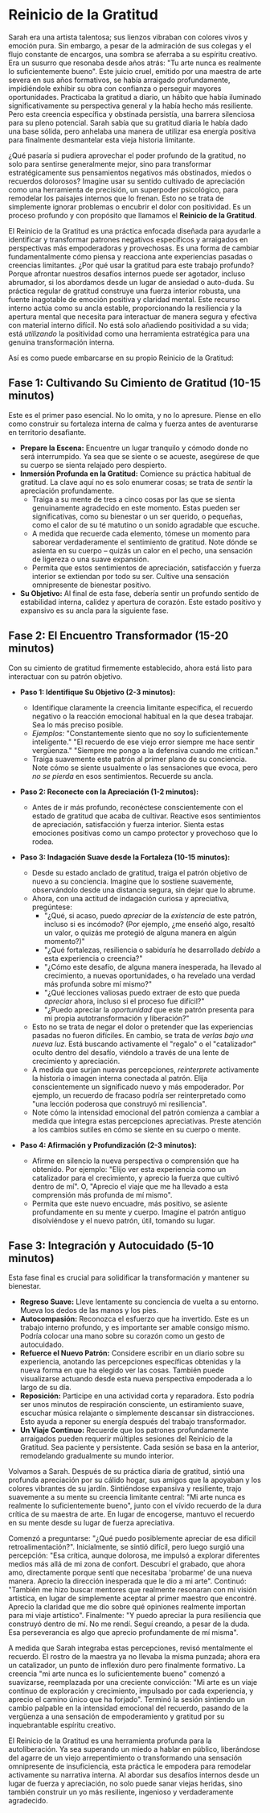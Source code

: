 # Reinicio de la Gratitud

Sarah era una artista talentosa; sus lienzos vibraban con colores vivos y emoción pura. Sin embargo, a pesar de la admiración de sus colegas y el flujo constante de encargos, una sombra se aferraba a su espíritu creativo. Era un susurro que resonaba desde años atrás: "Tu arte nunca es realmente lo suficientemente bueno". Este juicio cruel, emitido por una maestra de arte severa en sus años formativos, se había arraigado profundamente, impidiéndole exhibir su obra con confianza o perseguir mayores oportunidades. Practicaba la gratitud a diario, un hábito que había iluminado significativamente su perspectiva general y la había hecho más resiliente. Pero esta creencia específica y obstinada persistía, una barrera silenciosa para su pleno potencial. Sarah sabía que su gratitud diaria le había dado una base sólida, pero anhelaba una manera de utilizar esa energía positiva para finalmente desmantelar esta vieja historia limitante.

¿Qué pasaría si pudiera aprovechar el poder profundo de la gratitud, no solo para sentirse generalmente mejor, sino para transformar estratégicamente sus pensamientos negativos más obstinados, miedos o recuerdos dolorosos? Imagine usar su sentido cultivado de apreciación como una herramienta de precisión, un superpoder psicológico, para remodelar los paisajes internos que lo frenan. Esto no se trata de simplemente ignorar problemas o encubrir el dolor con positividad. Es un proceso profundo y con propósito que llamamos el **Reinicio de la Gratitud**.

El Reinicio de la Gratitud es una práctica enfocada diseñada para ayudarle a identificar y transformar patrones negativos específicos y arraigados en perspectivas más empoderadoras y provechosas. Es una forma de cambiar fundamentalmente cómo piensa y reacciona ante experiencias pasadas o creencias limitantes. ¿Por qué usar la gratitud para este trabajo profundo? Porque afrontar nuestros desafíos internos puede ser agotador, incluso abrumador, si los abordamos desde un lugar de ansiedad o auto-duda. Su práctica regular de gratitud construye una fuerza interior robusta, una fuente inagotable de emoción positiva y claridad mental. Este recurso interno actúa como su ancla estable, proporcionando la resiliencia y la apertura mental que necesita para interactuar de manera segura y efectiva con material interno difícil. No está solo añadiendo positividad a su vida; está *utilizando* la positividad como una herramienta estratégica para una genuina transformación interna.

Así es como puede embarcarse en su propio Reinicio de la Gratitud:

## **Fase 1: Cultivando Su Cimiento de Gratitud (10-15 minutos)**

Este es el primer paso esencial. No lo omita, y no lo apresure. Piense en ello como construir su fortaleza interna de calma y fuerza antes de aventurarse en territorio desafiante.

*   **Prepare la Escena:** Encuentre un lugar tranquilo y cómodo donde no será interrumpido. Ya sea que se siente o se acueste, asegúrese de que su cuerpo se sienta relajado pero despierto.
*   **Inmersión Profunda en la Gratitud:** Comience su práctica habitual de gratitud. La clave aquí no es solo enumerar cosas; se trata de *sentir* la apreciación profundamente.
    *   Traiga a su mente de tres a cinco cosas por las que se sienta genuinamente agradecido en este momento. Estas pueden ser significativas, como su bienestar o un ser querido, o pequeñas, como el calor de su té matutino o un sonido agradable que escuche.
    *   A medida que recuerde cada elemento, tómese un momento para saborear verdaderamente el sentimiento de gratitud. Note dónde se asienta en su cuerpo – quizás un calor en el pecho, una sensación de ligereza o una suave expansión.
    *   Permita que estos sentimientos de apreciación, satisfacción y fuerza interior se extiendan por todo su ser. Cultive una sensación omnipresente de bienestar positivo.
*   **Su Objetivo:** Al final de esta fase, debería sentir un profundo sentido de estabilidad interna, calidez y apertura de corazón. Este estado positivo y expansivo es su ancla para la siguiente fase.

## **Fase 2: El Encuentro Transformador (15-20 minutos)**

Con su cimiento de gratitud firmemente establecido, ahora está listo para interactuar con su patrón objetivo.

*   **Paso 1: Identifique Su Objetivo (2-3 minutos):**
    *   Identifique claramente la creencia limitante específica, el recuerdo negativo o la reacción emocional habitual en la que desea trabajar. Sea lo más preciso posible.
    *   *Ejemplos:* "Constantemente siento que no soy lo suficientemente inteligente." "El recuerdo de ese viejo error siempre me hace sentir vergüenza." "Siempre me pongo a la defensiva cuando me critican."
    *   Traiga suavemente este patrón al primer plano de su conciencia. Note cómo se siente usualmente o las sensaciones que evoca, pero *no se pierda* en esos sentimientos. Recuerde su ancla.

*   **Paso 2: Reconecte con la Apreciación (1-2 minutos):**
    *   Antes de ir más profundo, reconéctese conscientemente con el estado de gratitud que acaba de cultivar. Reactive esos sentimientos de apreciación, satisfacción y fuerza interior. Sienta estas emociones positivas como un campo protector y provechoso que lo rodea.

*   **Paso 3: Indagación Suave desde la Fortaleza (10-15 minutos):**
    *   Desde su estado anclado de gratitud, traiga el patrón objetivo de nuevo a su conciencia. Imagine que lo sostiene suavemente, observándolo desde una distancia segura, sin dejar que lo abrume.
    *   Ahora, con una actitud de indagación curiosa y apreciativa, pregúntese:
        *   "¿Qué, si acaso, puedo *apreciar* de la *existencia* de este patrón, incluso si es incómodo? (Por ejemplo, ¿me enseñó algo, resaltó un valor, o quizás me protegió de alguna manera en algún momento?)"
        *   "¿Qué fortalezas, resiliencia o sabiduría he desarrollado *debido* a esta experiencia o creencia?"
        *   "¿Cómo este desafío, de alguna manera inesperada, ha llevado al crecimiento, a nuevas oportunidades, o ha revelado una verdad más profunda sobre mí mismo?"
        *   "¿Qué lecciones valiosas puedo extraer de esto que pueda *apreciar* ahora, incluso si el proceso fue difícil?"
        *   "¿Puedo apreciar la *oportunidad* que este patrón presenta para mi propia autotransformación y liberación?"
    *   Esto no se trata de negar el dolor o pretender que las experiencias pasadas no fueron difíciles. En cambio, se trata de *verlas bajo una nueva luz*. Está buscando activamente el "regalo" o el "catalizador" oculto dentro del desafío, viéndolo a través de una lente de crecimiento y apreciación.
    *   A medida que surjan nuevas percepciones, *reinterprete* activamente la historia o imagen interna conectada al patrón. Elija conscientemente un significado nuevo y más empoderador. Por ejemplo, un recuerdo de fracaso podría ser reinterpretado como "una lección poderosa que construyó mi resiliencia".
    *   Note cómo la intensidad emocional del patrón comienza a cambiar a medida que integra estas percepciones apreciativas. Preste atención a los cambios sutiles en cómo se siente en su cuerpo o mente.

*   **Paso 4: Afirmación y Profundización (2-3 minutos):**
    *   Afirme en silencio la nueva perspectiva o comprensión que ha obtenido. Por ejemplo: "Elijo ver esta experiencia como un catalizador para el crecimiento, y aprecio la fuerza que cultivó dentro de mí". O, "Aprecio el viaje que me ha llevado a esta comprensión más profunda de mí mismo".
    *   Permita que este nuevo encuadre, más positivo, se asiente profundamente en su mente y cuerpo. Imagine el patrón antiguo disolviéndose y el nuevo patrón, útil, tomando su lugar.

## **Fase 3: Integración y Autocuidado (5-10 minutos)**

Esta fase final es crucial para solidificar la transformación y mantener su bienestar.

*   **Regreso Suave:** Lleve lentamente su conciencia de vuelta a su entorno. Mueva los dedos de las manos y los pies.
*   **Autocompasión:** Reconozca el esfuerzo que ha invertido. Este es un trabajo interno profundo, y es importante ser amable consigo mismo. Podría colocar una mano sobre su corazón como un gesto de autocuidado.
*   **Refuerce el Nuevo Patrón:** Considere escribir en un diario sobre su experiencia, anotando las percepciones específicas obtenidas y la nueva forma en que ha elegido ver las cosas. También puede visualizarse actuando desde esta nueva perspectiva empoderada a lo largo de su día.
*   **Reposición:** Participe en una actividad corta y reparadora. Esto podría ser unos minutos de respiración consciente, un estiramiento suave, escuchar música relajante o simplemente descansar sin distracciones. Esto ayuda a reponer su energía después del trabajo transformador.
*   **Un Viaje Continuo:** Recuerde que los patrones profundamente arraigados pueden requerir múltiples sesiones del Reinicio de la Gratitud. Sea paciente y persistente. Cada sesión se basa en la anterior, remodelando gradualmente su mundo interior.

Volvamos a Sarah. Después de su práctica diaria de gratitud, sintió una profunda apreciación por su cálido hogar, sus amigos que la apoyaban y los colores vibrantes de su jardín. Sintiéndose expansiva y resiliente, trajo suavemente a su mente su creencia limitante central: "Mi arte nunca es realmente lo suficientemente bueno", junto con el vívido recuerdo de la dura crítica de su maestra de arte. En lugar de encogerse, mantuvo el recuerdo en su mente desde su lugar de fuerza apreciativa.

Comenzó a preguntarse: "¿Qué puedo posiblemente apreciar de esa difícil retroalimentación?". Inicialmente, se sintió difícil, pero luego surgió una percepción: "Esa crítica, aunque dolorosa, me impulsó a explorar diferentes medios más allá de mi zona de confort. Descubrí el grabado, que ahora amo, directamente porque sentí que necesitaba 'probarme' de una nueva manera. Aprecio la dirección inesperada que le dio a mi arte". Continuó: "También me hizo buscar mentores que realmente resonaran con mi visión artística, en lugar de simplemente aceptar al primer maestro que encontré. Aprecio la claridad que me dio sobre qué opiniones realmente importan para mi viaje artístico". Finalmente: "Y puedo apreciar la pura resiliencia que construyó dentro de mí. No me rendí. Seguí creando, a pesar de la duda. Esa perseverancia es algo que aprecio profundamente de mí misma".

A medida que Sarah integraba estas percepciones, revisó mentalmente el recuerdo. El rostro de la maestra ya no llevaba la misma punzada; ahora era un catalizador, un punto de inflexión duro pero finalmente formativo. La creencia "mi arte nunca es lo suficientemente bueno" comenzó a suavizarse, reemplazada por una creciente convicción: "Mi arte es un viaje continuo de exploración y crecimiento, impulsado por cada experiencia, y aprecio el camino único que ha forjado". Terminó la sesión sintiendo un cambio palpable en la intensidad emocional del recuerdo, pasando de la vergüenza a una sensación de empoderamiento y gratitud por su inquebrantable espíritu creativo.

El Reinicio de la Gratitud es una herramienta profunda para la autoliberación. Ya sea superando un miedo a hablar en público, liberándose del agarre de un viejo arrepentimiento o transformando una sensación omnipresente de insuficiencia, esta práctica le empodera para remodelar activamente su narrativa interna. Al abordar sus desafíos internos desde un lugar de fuerza y apreciación, no solo puede sanar viejas heridas, sino también construir un yo más resiliente, ingenioso y verdaderamente agradecido.
